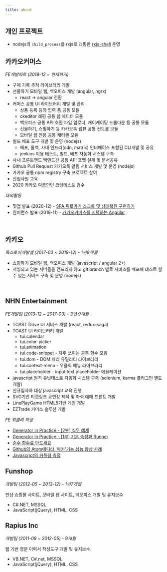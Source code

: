 ```yaml
---
title: about
---
```


## 개인 프로젝트

- nodejs의 `child_process`를 rxjs로 래핑한 [rxjs-shell](https://www.npmjs.com/package/rxjs-shell) 운영

## 카카오커머스

_FE개발파트 (2018-12 ~ 현재까지)_

- 구매 기록 추적 라이브러리 개발
- 선물하기 모바일 웹, 백오피스 개발 (angular, ngrx)
  - react -> angular 전환
- 커머스 공통 UI 라이브러리 개발 및 관리
  - 상품 등록 등의 입력 폼 공통 모듈
  - ckeditor 래핑 공통 웹 에디터 모듈
  - 백오피스 공통 API 호환 파일 업로더, 캐이케이딩 드롭다운 등 공통 모듈
  - 선물하기, 쇼핑하기 등 카카오톡 웹뷰 공통 컨트롤 모듈
  - 모바일 웹 전용 공통 캐러셀 모듈
- 빌드 배포 도구 개발 및 운영 (nodejs)
  - 배포, 롤백, 사내 인프라(cdn, matrix) 인터페이스 포함된 CLI개발 및 공유
  - jenkins 이용 테스트, 빌드, 배포 자동화 시스템 구축
- 사내 프론트엔드 백엔드간 공통 API 포멧 설계 및 문서공유
- Github Pull Request 카카오톡 알림 서비스 개발 및 운영 (nodejs)
- 카카오 공통 npm registry 구축 프로젝트 참여
- 신입사원 교육
- 2020 카카오 여름인턴 코딩테스트 검수

_대외활동_

- 밋업 발표 (2020-12) - [SPA 뒤로가기 스크롤 및 상태복원 구현하기](https://tech.kakao.com/2020/12/23/frontend-growth-04/)
- 컨퍼런스 발표 (2019-11) - [카카오커머스를 지탱하는 Angular](https://tech.kakao.com/2019/11/27/kakao-commerce-frontend-angular/)

<br />

## 카카오

_톡스토어개발셀 (2017-03 ~ 2018-12) - 1년9개월_

- 쇼핑하기 모바일 웹, 백오피스 개발 (javascript / angular 2+)
- 서빙되고 있는 서버들을 건드리지 않고 git branch 별로 서비스를 배포해 테스트 할 수 있는 서비스 구축 및 운영 (nodejs)

<br />

## NHN Entertainment

_FE개발팀 (2013-12 ~ 2017-03) - 3년 9개월_

- TOAST Drive UI 서비스 개발 (react, redux-saga)
- TOAST UI 라이브러리 개발
  - tui.calendar
  - tui.color-picker
  - tui.animation
  - tui.code-snippet - 자주 쓰이는 공통 함수 모음
  - tui.dom - DOM 처리 유틸리티 라이브러리
  - tui.context-menu - 우클릭 메뉴 라이브러리
  - tui.placeholder - input:text placeholder 에뮬레이션
- javascript 원격 유닛테스트 자동화 시스템 구축 (selenium, karma 플러그인 별도 개발)
- 신규입사자 대상 javascript 교육 진행
- SVG기반 티켓링크 공연장 제작 및 좌석 예매 프론트 개발
- LinePlayGame HTML5기반 게임 개발
- EZTrade 커머스 솔루션 개발

_FE 위클리 작성_

- [Generator in Practice - [2부] 실무 예제](https://ui.toast.com/weekly-pick/ko_20160805)
- [Generator in Practice - [1부] 기본 속성과 Runner](https://ui.toast.com/weekly-pick/ko_20160729)
- [순수 함수로 만드세요](https://ui.toast.com/weekly-pick/ko_20160613)
- [Github의 Atom에디터 '마커'기능 성능 향상 사례](https://ui.toast.com/weekly-pick/ko_20151214)
- [Javascript의 커플링 측정](https://ui.toast.com/weekly-pick/ko_20150522/)

## Funshop

_개발팀 (2012-05 ~ 2013-12) - 1년7개월_

펀샵 쇼핑몰 사이트, 모바일 웹 사이트, 백오피스 개발 및 유지보수

- C#.NET, MSSQL
- JavaScript(jQuery), HTML, CSS

## Rapius Inc

_개발팀 (2011-08 ~ 2012-05) - 9개월_

웹 기반 영문 이력서 작성도구 개발 및 유지보수.

- VB.NET, C#.net, MSSQL
- JavaScript(jQuery), HTML, CSS
